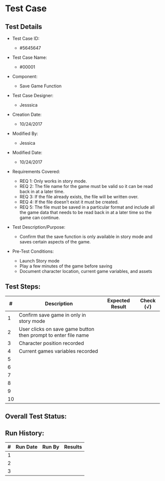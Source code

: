 # Test Case 

## Test Details

* Test Case ID:
  * #5645647
* Test Case Name:
  * #00001
* Component: 
  * Save Game Function
* Test Case Designer:
  * Jesssica
* Creation Date:
  * 10/24/2017
* Modified By:
  * Jessica
* Modified Date:
  * 10/24/2017
* Requirements Covered:
  * REQ 1: Only works in story mode.
  * REQ 2: The file name for the game must be valid so it can be read back in at a
later time.
  * REQ 3: If the file already exists, the file will be written over.
  * REQ 4: If the file doesn’t exist it must be created.
  * REQ 5: The file must be saved in a particular format and include all the game
data that needs to be read back in at a later time so the game can continue.

* Test Description/Purpose:
  * Confirm that the save function is only available in story mode and saves certain aspects of the game.
* Pre-Test Conditions:
  * Launch Story mode
  * Play a few minutes of the game before saving
  * Document character location, current game variables, and assets
  
## Test Steps: 
| # | Description | Expected Result | Check (√) |
| --- | --- | --- | --- |
| 1 |Confirm save game in only in story mode | | |			
| 2 |User clicks on save game button then prompt to enter file name | | |			
| 3 |Character position recorded | | |			
| 4 | Current games variables recorded| | |			
| 5 | | | |			
| 6 | | | |			
| 7 | | | |			
| 8 | | | |			
| 9 | | | |			
| 10 | | | |			

## Overall Test Status:



## Run History:
| # |	Run Date |	Run By |	Results |
| --- | --- | --- | --- |
| 1 | | | |			
| 2 | | | |			
| 3 | | | |			

